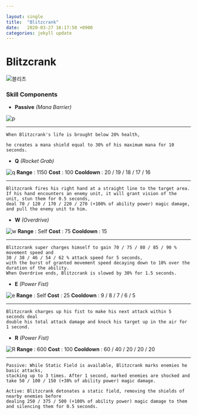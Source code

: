 ```yaml
---

layout: single
title:  "Blitzcrank"
date:   2020-03-27 16:17:50 +0900
categories: jekyll update
---
```

# Blitzcrank

![블리츠](http://attach.s.op.gg/forum/20171217130104_813681.jpg)



### Skill Components

* **Passive**          *(Mana Barrier)*

![p](https://ww.namu.la/s/1fedffe86c9e137f47275e057e387a6b0f46b8c79a9ed93acb005ce5369fe1bf24b5a1f215e41b311bec6aef53105e5bb1a9b5be88a568d17870b5ef75bcaea6f7b8ad6609a4049240c26b0dcd4bcdbce1e6a37f68ea2a7692e54198e3c178b7) 

---

~~~
When Blitzcrank's life is brought below 20% health,

he creates a mana shield equal to 30% of his maximum mana for 10 seconds.
~~~







* **Q**          *(Rocket Grab)*

![q](https://w.namu.la/s/5ea1fd588e2b9625ccdab588ed44999179e2fa304eef59a9b11746d5a94ecb596b6ec328e730e6e435455c6a198de3f71ad2ae868e509055d8042553198d79fb0cab5f47186f1f6db034341f042718ded25a687daafbe2a26f044a905f2dcf9e)       **Range** :  1150    **Cost** : 100    **Cooldown** : 20 / 19 / 18 / 17 / 16

---

~~~
Blitzcrank fires his right hand at a straight line to the target area. 
If his hand encounters an enemy unit, it will grant vision of the unit, stun them for 0.5 seconds,
deal 70 / 120 / 170 / 220 / 270 (+100% of ability power) magic damage, and pull the enemy unit to him.
~~~









* **W**          *(Overdrive)*

![w](https://w.namu.la/s/9f81f9ed2cd15d6c0afeda0848447ed494c374bd47a4ad899b094d4ed494fe08d05a63534ab8c2640c199407831a08c1e6c747476339dc0754883bbfdd10f7e4e8e27e4dc3660072288ef9bf4ba7949044e4a0c217fde05ec528b54f766222e5 )      **Range** :  Self     **Cost** : 75    **Cooldown** : 15

---

```
Blitzcrank super charges himself to gain 70 / 75 / 80 / 85 / 90 % movement speed and
30 / 38 / 46 / 54 / 62 % attack speed for 5 seconds,
with the burst of granted movement speed decaying down to 10% over the duration of the ability.
When Overdrive ends, Blitzcrank is slowed by 30% for 1.5 seconds.
```









* **E**          *(Power Fist)*

![e](https://w.namu.la/s/e026be2a2098e27879bd0df50f205c1e5904880e6418316920cfcc8265e6d0fd66fc0c356b310ae1edadc7adc41ebeaea5e20b55fe0f9848fe9895ff678aba5dddc9829a33c596e15df7d0e01df57c5ea781315d6dcd4bd2a5057c4f229065d7)  **Range** :  Self     **Cost** : 25     **Cooldown** : 9 / 8 / 7 / 6 / 5

---

```
Blitzcrank charges up his fist to make his next attack within 5 seconds deal 
double his total attack damage and knock his target up in the air for 1 second.
```









* **R**        *(Power Fist)*

![R](https://ww.namu.la/s/a4a635c16a8c5d488840953f04ab8e0f3fd5efbfd8c559638bf5c805578eddeb1803140a27fd6213cb76ba1d8e118b891ead56375faeac9ccbe03477241803d04b82871fa8b566f27c1fb45802f22c72c30a4b0758c0a109f8f79e29a774bd6d)    **Range** :  600     **Cost** : 100    **Cooldown** :  60 / 40 / 20 / 20 / 20

---

```
Passive: While Static Field is available, Blitzcrank marks enemies he basic attacks, 
stacking up to 3 times. After 1 second, marked enemies are shocked and take 50 / 100 / 150 (+30% of ability power) magic damage.

Active: Blitzcrank detonates a static field, removing the shields of nearby enemies before
dealing 250 / 375 / 500 (+100% of ability power) magic damage to them and silencing them for 0.5 seconds.
```